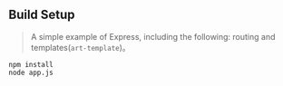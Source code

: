 ## Build Setup
> A simple example of Express, including the following: routing and templates(`art-template`)。
```sheel
npm install
node app.js
```
